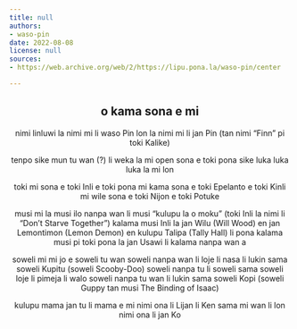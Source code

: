 ```yaml
---
title: null
authors:
- waso-pin
date: 2022-08-08
license: null
sources:
- https://web.archive.org/web/2/https://lipu.pona.la/waso-pin/center

---
```


<center>
<h2>o kama sona e mi</h2>
nimi
linluwi la nimi mi li waso Pin
lon la nimi mi li jan Pin (tan nimi “Finn” pi toki Kalike)

tenpo
sike mun tu wan (?) li weka la mi open sona e toki pona
sike luka luka luka la mi lon

toki
mi sona e toki Inli e toki pona
mi kama sona e toki Epelanto e toki Kinli
mi wile sona e toki Nijon e toki Potuke

musi
mi la musi ilo nanpa wan li musi “kulupu la o moku” (toki Inli la nimi li “Don’t Starve Together”)
kalama musi Inli la jan Wilu (Will Wood) en jan Lemontimon (Lemon Demon) en kulupu Talipa (Tally Hall) li pona
kalama musi pi toki pona la jan Usawi li kalama nanpa wan a

soweli mi
mi jo e soweli tu wan
soweli nanpa wan li loje li nasa li lukin sama soweli Kupitu (soweli Scooby-Doo)
soweli nanpa tu li soweli sama soweli loje li pimeja li walo
soweli nanpa tu wan li lukin sama soweli Kopi (soweli Guppy tan musi The Binding of Isaac)

kulupu mama
jan tu li mama e mi
nimi ona li Lijan li Ken
sama mi wan li lon
nimi ona li jan Ko
</center>
